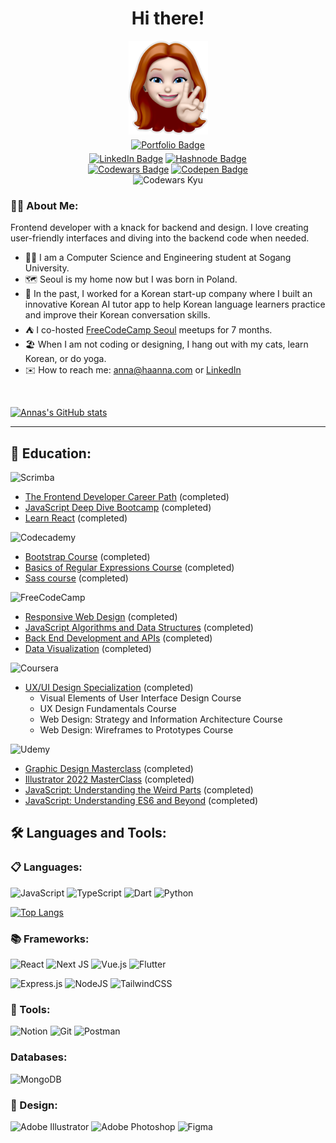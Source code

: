 <div id="header" align="center">
    <h1>Hi there!</h1>
    <img src="gh_icon.png">
</div>
<div id="badges" align="center">
    <a href="https://www.haanna.com">
        <img src="https://img.shields.io/badge/www.haanna.com-55A4A7?style=for-the-badge" alt="Portfolio Badge" style="margin: 5px"/></a><br> 
    <a href="https://www.linkedin.com/in/ha-anna/">
        <img src="https://img.shields.io/badge/LinkedIn-blue?style=for-the-badge&logo=linkedin&logoColor=white" alt="LinkedIn Badge"/></a>
     <a href="https://haanna.hashnode.dev/">
    <img src="https://img.shields.io/badge/Hashnode-2962FF?style=for-the-badge&logo=hashnode&logoColor=white" alt="Hashnode Badge"/></a>
    <br>
        <a href="https://www.codewars.com/users/haanna">
    <img src="https://img.shields.io/badge/Codewars-B1361E?style=for-the-badge&logo=codewars&logoColor=grey" alt="Codewars Badge"/></a>
    <a href="https://codepen.io/haanna">
        <img src="https://img.shields.io/badge/codepen-gray?style=for-the-badge&logo=codepen&logoColor=white" alt="Codepen Badge"/></a>
    <br>
    <img src="https://www.codewars.com/users/haanna/badges/micro?theme=light" alt="Codewars Kyu"/></a>
</div>

### :woman_technologist: About Me:

Frontend developer with a knack for backend and design. I love creating user-friendly interfaces and diving into the backend code when needed.

- :woman_student: I am a Computer Science and Engineering student at Sogang University.
- :world_map: Seoul is my home now but I was born in Poland.
- :seedling: In the past, I worked for a Korean start-up company where I built an innovative Korean AI tutor app to help Korean language learners practice and improve their Korean conversation skills.
- :tent: I co-hosted [FreeCodeCamp Seoul](https://www.meetup.com/fccseoul/) meetups for 7 months.  
- :beach_umbrella: When I am not coding or designing, I hang out with my cats, learn Korean, or do yoga.
- :envelope: How to reach me: <anna@haanna.com> or [LinkedIn](https://www.linkedin.com/in/ha-anna/)

<br>

[![Annas's GitHub stats](https://github-readme-stats-lyart-phi.vercel.app/api?username=ha-anna&show_icons=true&count_private=true&theme=tokyonight)](https://github.com/anuraghazra/github-readme-stats)

---

## :book: Education:

![Scrimba](https://img.shields.io/badge/scrimba-2B283A?style=for-the-badge&logo=scrimba&logoColor=white)
- [The Frontend Developer Career Path](https://scrimba.com/certificate/uZReY5fx/gfrontend) (completed)
- [JavaScript Deep Dive Bootcamp](https://scrimba.com/certificate/uZReY5fx/gjavascript) (completed)
- [Learn React](https://scrimba.com/certificate/uZReY5fx/glearnreact) (completed)

![Codecademy](https://img.shields.io/badge/Codecademy-FFF0E5?style=for-the-badge&logo=codecademy&logoColor=1F243A)
- [Bootstrap Course](https://www.codecademy.com/profiles/haanna/certificates/0595479d03627a8cb816b069000e4d06) (completed)
- [Basics of Regular Expressions Course](https://www.codecademy.com/profiles/haanna/certificates/9da8e26980d5139405439ee7578b8b69) (completed)
- [Sass course](https://www.codecademy.com/profiles/haanna/certificates/eb1ffda40f347629dcef6de33d3f9741) (completed)

![FreeCodeCamp](https://img.shields.io/badge/Freecodecamp-%23123.svg?&style=for-the-badge&logo=freecodecamp&logoColor=green)
- [Responsive Web Design](https://freecodecamp.org/certification/haanna/responsive-web-design) (completed)
- [JavaScript Algorithms and Data Structures](https://freecodecamp.org/certification/haanna/javascript-algorithms-and-data-structures) (completed)
- [Back End Development and APIs](https://freecodecamp.org/certification/haanna/back-end-development-and-apis) (completed)
- [Data Visualization](https://www.freecodecamp.org/certification/haanna/data-visualization) (completed)

![Coursera](https://img.shields.io/badge/Coursera-%230056D2.svg?style=for-the-badge&logo=Coursera&logoColor=white)
 - [UX/UI Design Specialization](https://www.coursera.org/account/accomplishments/specialization/certificate/GSKY8ZMG87AA) (completed)
    - Visual Elements of User Interface Design Course
    - UX Design Fundamentals Course
    - Web Design: Strategy and Information Architecture Course
    - Web Design: Wireframes to Prototypes Course
 
![Udemy](https://img.shields.io/badge/Udemy-A435F0?style=for-the-badge&logo=Udemy&logoColor=white)
 - [Graphic Design Masterclass](https://www.udemy.com/certificate/UC-4ac389aa-4854-42aa-a2aa-2e722b3158bc/) (completed)
 - [Illustrator 2022 MasterClass](https://www.udemy.com/certificate/UC-1498efc7-209c-4868-9845-9efce08ed34b/) (completed)
 - [JavaScript: Understanding the Weird Parts](https://www.udemy.com/certificate/UC-cc81fa64-3850-4a32-bc0c-9e59eb8835ba/) (completed)
 - [JavaScript: Understanding ES6 and Beyond](https://www.udemy.com/certificate/UC-97e83b1d-8fcf-4f85-9f8a-f7a3b0808297/) (completed)

## :hammer_and_wrench: Languages and Tools:

### :clipboard: Languages:

![JavaScript](https://img.shields.io/badge/javascript-%23323330.svg?style=for-the-badge&logo=javascript&logoColor=%23F7DF1E)
![TypeScript](https://img.shields.io/badge/typescript-%23007ACC.svg?style=for-the-badge&logo=typescript&logoColor=white)
![Dart](https://img.shields.io/badge/dart-%230175C2.svg?style=for-the-badge&logo=dart&logoColor=white)
![Python](https://img.shields.io/badge/python-3670A0?style=for-the-badge&logo=python&logoColor=ffdd54)

[![Top Langs](https://github-readme-stats-lyart-phi.vercel.app/api/top-langs/?username=ha-anna&layout=donut&theme=tokyonight&hide=html,EJS,CSS,SASS,Less)](https://github.com/anuraghazra/github-readme-stats)

### :books: Frameworks:

![React](https://img.shields.io/badge/react-%2320232a.svg?style=for-the-badge&logo=react&logoColor=%2361DAFB)
![Next JS](https://img.shields.io/badge/Next-black?style=for-the-badge&logo=next.js&logoColor=white)
![Vue.js](https://img.shields.io/badge/vuejs-%2335495e.svg?style=for-the-badge&logo=vuedotjs&logoColor=%234FC08D)
![Flutter](https://img.shields.io/badge/Flutter-%2302569B.svg?style=for-the-badge&logo=Flutter&logoColor=white)

![Express.js](https://img.shields.io/badge/express.js-%23404d59.svg?style=for-the-badge&logo=express&logoColor=%2361DAFB)
![NodeJS](https://img.shields.io/badge/node.js-6DA55F?style=for-the-badge&logo=node.js&logoColor=white)
![TailwindCSS](https://img.shields.io/badge/tailwindcss-%2338B2AC.svg?style=for-the-badge&logo=tailwind-css&logoColor=white)

### :hammer: Tools:

![Notion](https://img.shields.io/badge/Notion-%23000000.svg?style=for-the-badge&logo=notion&logoColor=white)
![Git](https://img.shields.io/badge/git-%23F05033.svg?style=for-the-badge&logo=git&logoColor=white)
![Postman](https://img.shields.io/badge/Postman-FF6C37?style=for-the-badge&logo=postman&logoColor=white)

### Databases: 

![MongoDB](https://img.shields.io/badge/MongoDB-%234ea94b.svg?style=for-the-badge&logo=mongodb&logoColor=white)

### :art: Design:

![Adobe Illustrator](https://img.shields.io/badge/adobe%20illustrator-%23FF9A00.svg?style=for-the-badge&logo=adobe%20illustrator&logoColor=white)
![Adobe Photoshop](https://img.shields.io/badge/adobe%20photoshop-%2331A8FF.svg?style=for-the-badge&logo=adobe%20photoshop&logoColor=white)
![Figma](https://img.shields.io/badge/figma-%23F24E1E.svg?style=for-the-badge&logo=figma&logoColor=white)
